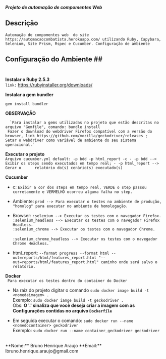 ***Projeto de automação de compomentes Web***


## Descrição ##

  `Automação de compomentes web  do site  https://automacaocombatista.herokuapp.com/ utilizando Ruby, Capybara, Selenium, Site Prism, Rspec e Cucumber.
    Configuração de ambiente`

## Configuração do Ambiente ##<br><br>

**Instalar o Ruby 2.5.3**<br>
 `link:` https://rubyinstaller.org/downloads/

**Instalar a gem bundler**<br>

  `gem install bundler`

**OBSERVAÇÃO**<br>

      `Para instalar a gems utilizadas no projeto que estão descritas no arquivo "Gemfile", comando: bundle install
     Fazer o download do webdriver Firefox compatível com a versão do browser, link https://github.com/mozilla/geckodriver/releases ;
    Setar o webdriver como variável de ambiente do seu sistema operacional.`

**Executar o projeto**<br>
  `Arquivo cucumber.yml default: -p bdd -p html_report -c - -p bdd --> Exibir os steps sendo executados em tempo real; - -p html_report --> Gerar o      relatório do(s) cenário(s) executado(s)`

**Cucumber**<br>
  - c: `Exibir a cor dos steps em tempo real, VERDE o step passou corretamente e VERMELHO ocorreu alguma falha no step.`<br>

  - Ambiente: `prod --> Para executar o testes no ambiente de produção, "homolog" para executar no ambiente de homologação.`<br>

  - Browser: `:selenium --> Executar os testes com o navegador Firefox.`<br>
             `:selenium_headless --> Executar os testes com o navegador Firefox Headless.`<br>
             `:selenium_chrome --> Executar os testes com o navegador Chrome.`<br>  
             `:selenium_chrome_headless --> Executar os testes com o navegador Chrome Headless.`<br>  
  - html_report: `--format progress --format html --out=reports/html/features_report.html "--out=reports/html/features_report.html" caminho onde será salvo o relatório.`<br>

**Docker**<br>
  ` Para executar os testes dentro do container do Docker`<br>

  - Na raiz do projeto digitar o comando `sudo docker image build -t <nomedaimagem> . `<br>
    Exemplo: `sudo docker iamge build -t geckodriver .`<br>
      Obs: **O '.' sinaliza que você deseja criar a imagem com as Configurações contidas no arquivo `Dockerfile`**<br>

  - Em seguida executar o comando: `sudo docker run --name <nomedocontainer> geckodriver`<br>
      Exemplo: `sudo docker run --name container_geckodriver geckodriver`<br>

<br>
**Nome:** Bruno Henrique Araujo
**Email:** lbruno.henrique.araujo@gmail.com

